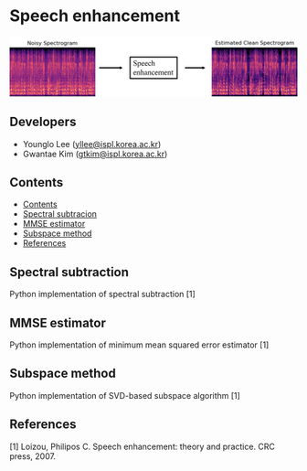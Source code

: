 # Speech enhancement

<center><img src="./image/pic1.png"></center>



## Developers
* Younglo Lee (yllee@ispl.korea.ac.kr)
* Gwantae Kim (gtkim@ispl.korea.ac.kr)

## Contents
  * [Contents](#contents)
  * [Spectral subtracion](#spectralsubtraction)
  * [MMSE estimator](#mmseestimator)
  * [Subspace method](#subspacemethod)
  * [References](#references)
    
## Spectral subtraction
Python implementation of spectral subtraction [1]

## MMSE estimator
Python implementation of minimum mean squared error estimator [1]

## Subspace method
Python implementation of SVD-based subspace algorithm [1]

## References
[1] Loizou, Philipos C. Speech enhancement: theory and practice. CRC press, 2007.
